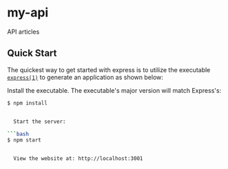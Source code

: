 # my-api
API articles

## Quick Start

  The quickest way to get started with express is to utilize the executable [`express(1)`](https://github.com/expressjs/generator) to generate an application as shown below:

  Install the executable. The executable's major version will match Express's:

```bash
$ npm install


  Start the server:

```bash
$ npm start


  View the website at: http://localhost:3001
